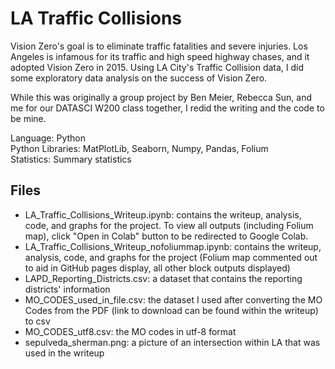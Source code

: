 # LA Traffic Collisions
Vision Zero's goal is to eliminate traffic fatalities and severe injuries. Los Angeles is infamous for its traffic and high speed highway chases, and it adopted Vision Zero in 2015. Using LA City's Traffic Collision data, I did some exploratory data analysis on the success of Vision Zero.

While this was originally a group project by Ben Meier, Rebecca Sun, and me for our DATASCI W200 class together, I redid the writing and the code to be mine.

Language: Python<br>
Python Libraries: MatPlotLib, Seaborn, Numpy, Pandas, Folium<br>
Statistics: Summary statistics

## Files
* LA_Traffic_Collisions_Writeup.ipynb: contains the writeup, analysis, code, and graphs for the project. To view all outputs (including Folium map), click "Open in Colab" button to be redirected to Google Colab.
* LA_Traffic_Collisions_Writeup_nofoliummap.ipynb: contains the writeup, analysis, code, and graphs for the project (Folium map commented out to aid in GitHub pages display, all other block outputs displayed)
* LAPD_Reporting_Districts.csv: a dataset that contains the reporting districts' information
* MO_CODES_used_in_file.csv: the dataset I used after converting the MO Codes from the PDF (link to download can be found within the writeup) to csv
* MO_CODES_utf8.csv: the MO codes in utf-8 format
* sepulveda_sherman.png: a picture of an intersection within LA that was used in the writeup
